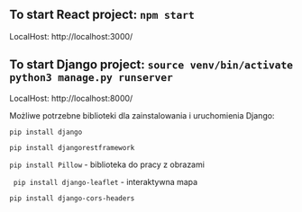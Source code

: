 ## To start React project: `npm start`
LocalHost: http://localhost:3000/

## To start Django project: `source venv/bin/activate python3 manage.py runserver`
LocalHost: http://localhost:8000/

Możliwe potrzebne biblioteki dla zainstalowania i uruchomienia Django:

`pip install django`

`pip install djangorestframework`

` pip install Pillow ` - biblioteka do pracy z obrazami

` pip install django-leaflet` - interaktywna mapa

`pip install django-cors-headers`
